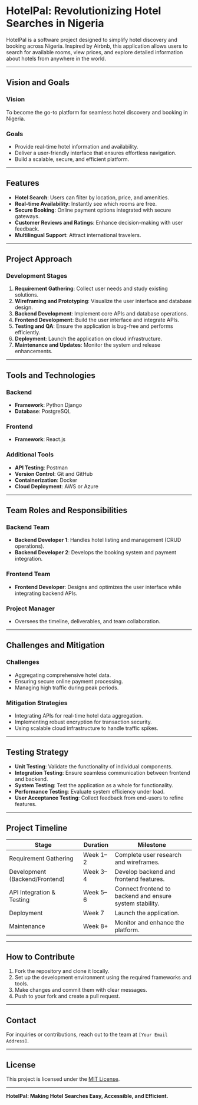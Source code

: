 # HotelPal: Revolutionizing Hotel Searches in Nigeria

HotelPal is a software project designed to simplify hotel discovery and booking across Nigeria. Inspired by Airbnb, this application allows users to search for available rooms, view prices, and explore detailed information about hotels from anywhere in the world.

---

## Vision and Goals

### Vision
To become the go-to platform for seamless hotel discovery and booking in Nigeria.

### Goals
- Provide real-time hotel information and availability.  
- Deliver a user-friendly interface that ensures effortless navigation.  
- Build a scalable, secure, and efficient platform.

---

## Features

- **Hotel Search**: Users can filter by location, price, and amenities.  
- **Real-time Availability**: Instantly see which rooms are free.  
- **Secure Booking**: Online payment options integrated with secure gateways.  
- **Customer Reviews and Ratings**: Enhance decision-making with user feedback.  
- **Multilingual Support**: Attract international travelers.

---

## Project Approach

### Development Stages
1. **Requirement Gathering**: Collect user needs and study existing solutions.  
2. **Wireframing and Prototyping**: Visualize the user interface and database design.  
3. **Backend Development**: Implement core APIs and database operations.  
4. **Frontend Development**: Build the user interface and integrate APIs.  
5. **Testing and QA**: Ensure the application is bug-free and performs efficiently.  
6. **Deployment**: Launch the application on cloud infrastructure.  
7. **Maintenance and Updates**: Monitor the system and release enhancements.

---

## Tools and Technologies

### Backend
- **Framework**: Python Django  
- **Database**: PostgreSQL  

### Frontend
- **Framework**: React.js  

### Additional Tools
- **API Testing**: Postman  
- **Version Control**: Git and GitHub  
- **Containerization**: Docker  
- **Cloud Deployment**: AWS or Azure  

---

## Team Roles and Responsibilities

### Backend Team
- **Backend Developer 1**: Handles hotel listing and management (CRUD operations).  
- **Backend Developer 2**: Develops the booking system and payment integration.  

### Frontend Team
- **Frontend Developer**: Designs and optimizes the user interface while integrating backend APIs.  

### Project Manager
- Oversees the timeline, deliverables, and team collaboration.

---

## Challenges and Mitigation

### Challenges
- Aggregating comprehensive hotel data.  
- Ensuring secure online payment processing.  
- Managing high traffic during peak periods.  

### Mitigation Strategies
- Integrating APIs for real-time hotel data aggregation.  
- Implementing robust encryption for transaction security.  
- Using scalable cloud infrastructure to handle traffic spikes.

---

## Testing Strategy

- **Unit Testing**: Validate the functionality of individual components.  
- **Integration Testing**: Ensure seamless communication between frontend and backend.  
- **System Testing**: Test the application as a whole for functionality.  
- **Performance Testing**: Evaluate system efficiency under load.  
- **User Acceptance Testing**: Collect feedback from end-users to refine features.

---

## Project Timeline
| **Stage**                 | **Duration** | **Milestone**                     |  
|---------------------------|--------------|-----------------------------------|  
| Requirement Gathering     | Week 1–2     | Complete user research and wireframes. |  
| Development (Backend/Frontend) | Week 3–4 | Develop backend and frontend features. |  
| API Integration & Testing | Week 5–6     | Connect frontend to backend and ensure system stability. |  
| Deployment                | Week 7       | Launch the application.            |  
| Maintenance               | Week 8+      | Monitor and enhance the platform.  |

---

## How to Contribute

1. Fork the repository and clone it locally.  
2. Set up the development environment using the required frameworks and tools.  
3. Make changes and commit them with clear messages.  
4. Push to your fork and create a pull request.

---

## Contact

For inquiries or contributions, reach out to the team at `[Your Email Address]`.

---

## License

This project is licensed under the [MIT License](LICENSE).

---

**HotelPal: Making Hotel Searches Easy, Accessible, and Efficient.**
